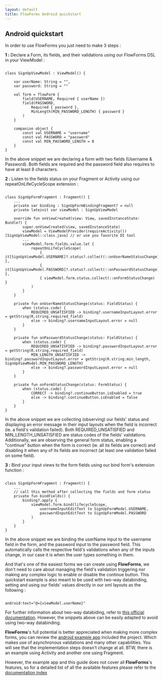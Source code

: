 ```yaml
---
layout: default
title: FlowForms Android quickstart
---
```


## Android quickstart
In order to use FlowForms you just need to make 3 steps :

**1 :** Declare a Form, its fields, and their validations using our FlowForms DSL in your ViewModel :

<pre><code class="kotlin">
class SignUpViewModel : ViewModel() {

    var userName: String = "",
    var password: String = ""

    val form = flowForm {
        field(USERNAME, Required { userName })
        field(PASSWORD,
            Required { password },
            MinLength(MIN_PASSWORD_LENGTH) { password }
        )
    }

    companion object {
        const val USERNAME = "username"
        const val PASSWORD = "password"
        const val MIN_PASSWORD_LENGTH = 8
    }
}
</code></pre>
<p class="comment">In the above snippet we are declaring a form with two fields (Username & Password). Both fields are required and the password field also requires to have at least 8 characters. </p>

**2 :** Listen to the fields status on your Fragment or Activity using our repeatOnLifeCycleScope extension : 

<pre><code class="kotlin">
class SignUpFormFragment : Fragment() {
    ...
    private var binding : SignUpFormBindingFragment? = null
    private lateinit var viewModel : SignUpViewModel

    override fun onViewCreated(view: View, savedInstanceState: Bundle?) {
        super.onViewCreated(view, savedInstanceState)
        viewModel = ViewModelProvider(requireActivity())[SignUpViewModel::class.java] // or use you favorite DI tool
        ...
        viewModel.form.fields.value.let {
            repeatOnLifeCycleScope(
                { it[SignUpViewModel.USERNAME]?.status?.collect(::onUserNameStatusChange) },
                { it[SignUpViewModel.PASSWORD]?.status?.collect(::onPasswordStatusChange) },
                { viewModel.form.status.collect(::onFormStatusChange) }
            )
        }
    }

    private fun onUserNameStatusChange(status: FieldStatus) {
        when (status.code) {
            REQUIRED_UNSATISFIED -> binding?.usernameInputLayout.error = getString(R.string.required_field)
            else -> binding?.usernameInputLayout.error = null
        }
    }

    private fun onPasswordStatusChange(status: FieldStatus) {
        when (status.code) {
            REQUIRED_UNSATISFIED -> binding?.passwordInputLayout.error = getString(R.string.required_field)
            MIN_LENGTH_UNSATISFIED -> binding?.passwordInputLayout.error = getString(R.string.min_length, SignUpViewModel.MIN_PASSWORD_LENGTH)
            else -> binding?.passwordInputLayout.error = null
        }
    }

    private fun onFormStatusChange(status: FormStatus) {
        when (status.code) {
            CORRECT -> binding?.continueButton.isEnabled = true
            else -> binding?.continueButton.isEnabled = false
        }
    }
}
</code></pre>
<p class="comment">In the above snippet we are collecting (observing) our fields' status and displaying an error message in their input layouts when the field is incorrect (ie. a field's validation failed). Both REQUIRED_UNSATISFIED and MIN_LENGTH_UNSATISFIED are status codes of the fields' validations.
Additionally, we are observing the general form status, enabling a "continue" button when the form is correct (ie. all its fields are correct) and disabling it when any of its fields are incorrect (at least one validation failed on some field).</p>

**3 :** Bind your input views to the form fields using our bind form's extension function : 

<pre><code class="kotlin">
class SignUpFormFragment : Fragment() {
    ...
    // call this method after collecting the fields and form status
    private fun bindFields() {
        binding?.apply {
            viewModel.form.bind(lifecycleScope,
                usernameInputEditText to SignUpFormModel.USERNAME,
                passwordInputEditText to SignUpFormModel.PASSWORD
            )
        }
    }
}
</code></pre>
<p class="comment">In the above snippet we are binding the userName input to the username field in the form, and the password input to the password field. This automatically calls the respective field's validations when any of the inputs change, in our case it is when the user types something in them.</p>

And that's one of the easiest forms we can create using **FlowForms**, we don't need to care about managing the field's validation triggering nor making any complex logic to enable or disable the continue button. 
This quickstart example is also meant to be used with two-way databinding, setting and using our fields' values directly in our xml layouts as the following :
<pre><code class="xml">
android:text="@={viewModel.userName}"
</code></pre>
For further information about two-way databiding, refer to [this official documentation](https://developer.android.com/topic/libraries/data-binding/two-way). However, the snippets above can be easily adapted to avoid using two-way databinding.

**FlowForms**'s full potential is better appreciated when making more complex forms, you can review the [android example app](https://github.com/rootstrap/FlowForms/tree/main/ExampleApp%20Android/src/main/java/com/rootstrap/flowforms/example) included the project. Which makes use of asynchronous validations and many other capabilities. You will see that the implementation steps doesn't change at all. BTW, there is an example using Activity and another one using Fragment.

However, the example app and this guide does not cover all **FlowForms**'s features, so for a detailed list of all the available features please refer to the [documentation index](pages/documentation-index)
